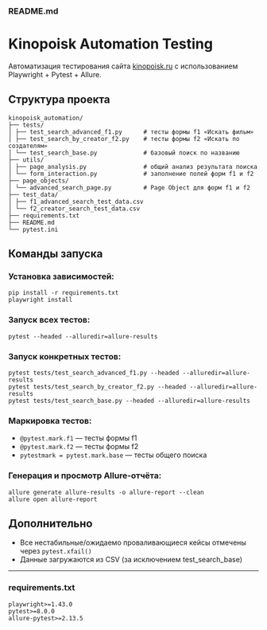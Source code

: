 ### README.md

# Kinopoisk Automation Testing

Автоматизация тестирования сайта [kinopoisk.ru](https://www.kinopoisk.ru) с использованием Playwright + Pytest + Allure.

## Структура проекта

```
kinopoisk_automation/
├── tests/
│ ├── test_search_advanced_f1.py      # тесты формы f1 «Искать фильм»
│ ├── test_search_by_creator_f2.py    # тесты формы f2 «Искать по создателям»
│ └── test_search_base.py             # базовый поиск по названию
├── utils/
│ ├── page_analysis.py                # общий анализ результата поиска
│ └── form_interaction.py             # заполнение полей форм f1 и f2
├── page_objects/
│ └── advanced_search_page.py         # Page Object для форм f1 и f2
├── test_data/
│ ├── f1_advanced_search_test_data.csv
│ └── f2_creator_search_test_data.csv
├── requirements.txt
├── README.md
└── pytest.ini
```

## Команды запуска

### Установка зависимостей:
```
pip install -r requirements.txt
playwright install
```

### Запуск всех тестов:
```
pytest --headed --alluredir=allure-results
```

### Запуск конкретных тестов:
```
pytest tests/test_search_advanced_f1.py --headed --alluredir=allure-results
pytest tests/test_search_by_creator_f2.py --headed --alluredir=allure-results
pytest tests/test_search_base.py --headed --alluredir=allure-results
```

### Маркировка тестов:
- `@pytest.mark.f1` — тесты формы f1
- `@pytest.mark.f2` — тесты формы f2
- `pytestmark = pytest.mark.base` — тесты общего поиска

### Генерация и просмотр Allure-отчёта:
```
allure generate allure-results -o allure-report --clean
allure open allure-report
```

## Дополнительно
- Все нестабильные/ожидаемо проваливающиеся кейсы отмечены через `pytest.xfail()`
- Данные загружаются из CSV (за исключением test_search_base)

---

### requirements.txt

```
playwright>=1.43.0
pytest>=8.0.0
allure-pytest>=2.13.5
